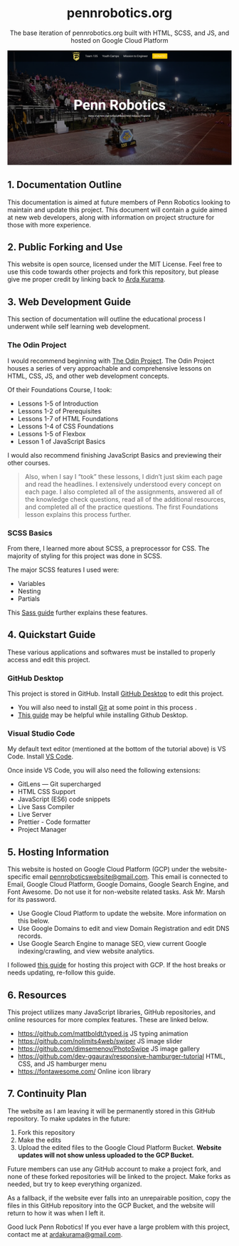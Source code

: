 <h1 align="center">
  pennrobotics.org
</h1>

<p align="center">
  The base iteration of pennrobotics.org built with HTML, SCSS, and JS, and hosted on Google Cloud Platform
</p>

<img src="landing.png" alt="landing" />

## 1. Documentation Outline

This documentation is aimed at future members of Penn Robotics looking to maintain and update this project. This document will contain a guide aimed at new web developers, along with information on project structure for those with more experience.

## 2. Public Forking and Use

This website is open source, licensed under the MIT License. Feel free to use this code towards other projects and fork this repository, but please give me proper credit by linking back to [Arda Kurama](https://ardakurama.com).

## 3. Web Development Guide

This section of documentation will outline the educational process I underwent while self learning web development.

### The Odin Project

I would recommend beginning with [The Odin Project](https://www.theodinproject.com). The Odin Project houses a series of very approachable and comprehensive lessons on HTML, CSS, JS, and other web development concepts.

Of their Foundations Course, I took:

- Lessons 1-5 of Introduction
- Lessons 1-2 of Prerequisites
- Lessons 1-7 of HTML Foundations
- Lessons 1-4 of CSS Foundations
- Lessons 1-5 of Flexbox
- Lesson 1 of JavaScript Basics

I would also recommend finishing JavaScript Basics and previewing their other courses.

> Also, when I say I “took” these lessons, I didn’t just skim each page and read the headlines. I extensively understood every concept on each page. I also completed all of the assignments, answered all of the knowledge check questions, read all of the additional resources, and completed all of the practice questions. The first Foundations lesson explains this process further.

### SCSS Basics

From there, I learned more about SCSS, a preprocessor for CSS. The majority of styling for this project was done in SCSS.

The major SCSS features I used were:

- Variables
- Nesting
- Partials

This [Sass guide](https://sass-lang.com/guide) further explains these features.

## 4. Quickstart Guide

These various applications and softwares must be installed to properly access and edit this project.

### GitHub Desktop

This project is stored in GitHub. Install [GitHub Desktop](https://desktop.github.com/) to edit this project.

- You will also need to install [Git](https://git-scm.com/) at some point in this process .
- [This guide](https://docs.github.com/en/desktop/installing-and-configuring-github-desktop/installing-and-authenticating-to-github-desktop/setting-up-github-desktop) may be helpful while installing Github Desktop.

### Visual Studio Code

My default text editor (mentioned at the bottom of the tutorial above) is VS Code. Install [VS Code](https://code.visualstudio.com/).

Once inside VS Code, you will also need the following extensions:

- GitLens — Git supercharged
- HTML CSS Support
- JavaScript (ES6) code snippets
- Live Sass Compiler
- Live Server
- Prettier - Code formatter
- Project Manager

## 5. Hosting Information

This website is hosted on Google Cloud Platform (GCP) under the website-specific email pennroboticswebsite@gmail.com. This email is connected to Email, Google Cloud Platform, Google Domains, Google Search Engine, and Font Awesome. Do not use it for non-website related tasks. Ask Mr. Marsh for its password.

- Use Google Cloud Platform to update the website. More information on this below.
- Use Google Domains to edit and view Domain Registration and edit DNS records.
- Use Google Search Engine to manage SEO, view current Google indexing/crawling, and view website analytics.

I followed [this guide](https://cloud.google.com/storage/docs/hosting-static-website) for hosting this project with GCP. If the host breaks or needs updating, re-follow this guide.

## 6. Resources

This project utilizes many JavaScript libraries, GitHub repositories, and online resources for more complex features. These are linked below.

- https://github.com/mattboldt/typed.js JS typing animation
- https://github.com/nolimits4web/swiper JS image slider
- https://github.com/dimsemenov/PhotoSwipe JS image gallery
- https://github.com/dev-ggaurav/responsive-hamburger-tutorial HTML, CSS, and JS hamburger menu
- https://fontawesome.com/ Online icon library

## 7. Continuity Plan

The website as I am leaving it will be permanently stored in this GitHub repository. To make updates in the future:

1. Fork this repository
2. Make the edits
3. Upload the edited files to the Google Cloud Platform Bucket. **Website updates will not show unless uploaded to the GCP Bucket.**

Future members can use any GitHub account to make a project fork, and none of these forked repositories will be linked to the project. Make forks as needed, but try to keep everything organized.

As a fallback, if the website ever falls into an unrepairable position, copy the files in this GitHub repository into the GCP Bucket, and the website will return to how it was when I left it.

Good luck Penn Robotics! If you ever have a large problem with this project, contact me at ardakurama@gmail.com.
